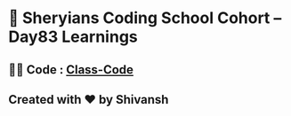 # 🦁 Sheryians Coding School Cohort – Day83 Learnings

## 🧑‍💻 Code : [Class-Code](../Day70/code/src/App.jsx)



## Created with ❤️ by Shivansh